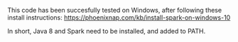 This code has been succesfully tested on Windows, after following these install instructions: https://phoenixnap.com/kb/install-spark-on-windows-10

In short, Java 8 and Spark need to be installed, and added to PATH.